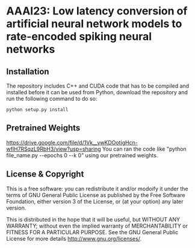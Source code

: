 # AAAI23: Low latency conversion of artificial neural network models to rate-encoded spiking neural networks

## Installation
The repository includes C++ and CUDA code that has to be compiled and installed before it can be used from Python, download the repository and run the following command to do so:

`python setup.py install`

## Pretrained Weights
https://drive.google.com/file/d/1Vk__ywKDOotjgHcn-wflH7RSqzL9RbH3/view?usp=sharing
You can ran the code like "python file_name.py --epochs 0 --k 0" using our pretrained weights.


## License & Copyright
This is a free software: you can redistribute it and/or modoify it under the terms of GNU General Public License as published by the Free Software Foundation, either version 3 of the License, or (at your option) any later version.

This is distributed in the hope that it will be useful, but WITHOUT ANY WARRANTY; without even the implied warranty of MERCHANTABILITY or FITNESS FOR A PARTICULAR PURPOSE. See the GNU General Public License for more details http://www.gnu.org/licenses/.
